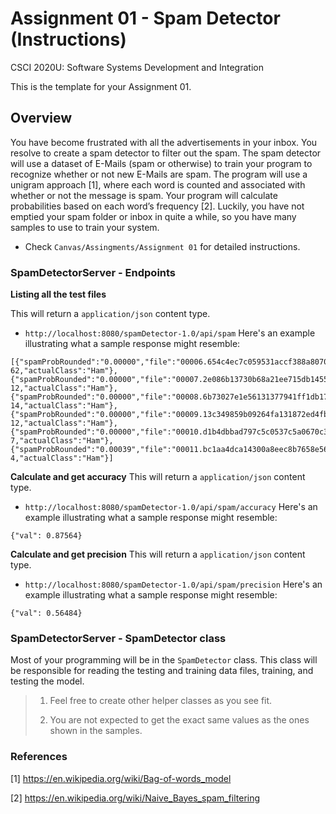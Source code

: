 # Assignment 01 - Spam Detector (Instructions)
CSCI 2020U: Software Systems Development and Integration

This is the template for your Assignment 01.

## Overview
You have become frustrated with all the advertisements in your inbox. You resolve to create a spam detector to filter out the spam. The spam detector will use a dataset of E-Mails (spam or otherwise) to train your program to recognize whether or not new E-Mails are spam. The program will use a unigram approach [1], where each word is counted and associated with whether or not the message is spam. Your program will calculate probabilities based on each word’s frequency [2]. Luckily, you have not emptied your spam folder or inbox in quite a while, so you have many samples to use to train your system. 

- Check `Canvas/Assingments/Assignment 01` for detailed instructions.

### SpamDetectorServer - Endpoints

**Listing all the test files**

This will return a `application/json` content type.
- `http://localhost:8080/spamDetector-1.0/api/spam`
Here's an example illustrating what a sample response might resemble:
```
[{"spamProbRounded":"0.00000","file":"00006.654c4ec7c059531accf388a807064363","spamProbability":5.901245803391957E-62,"actualClass":"Ham"},{"spamProbRounded":"0.00000","file":"00007.2e086b13730b68a21ee715db145522b9","spamProbability":2.800348071907053E-12,"actualClass":"Ham"},{"spamProbRounded":"0.00000","file":"00008.6b73027e1e56131377941ff1db17ff12","spamProbability":8.66861037294167E-14,"actualClass":"Ham"},{"spamProbRounded":"0.00000","file":"00009.13c349859b09264fa131872ed4fb6e4e","spamProbability":6.947265471550557E-12,"actualClass":"Ham"},{"spamProbRounded":"0.00000","file":"00010.d1b4dbbad797c5c0537c5a0670c373fd","spamProbability":1.8814467288977145E-7,"actualClass":"Ham"},{"spamProbRounded":"0.00039","file":"00011.bc1aa4dca14300a8eec8b7658e568f29","spamProbability":3.892844289937937E-4,"actualClass":"Ham"}]
```

**Calculate and get accuracy**
This will return a `application/json` content type.
- `http://localhost:8080/spamDetector-1.0/api/spam/accuracy`
Here's an example illustrating what a sample response might resemble:
```
{"val": 0.87564}
```

**Calculate and get precision**
This will return a `application/json` content type.
- `http://localhost:8080/spamDetector-1.0/api/spam/precision`
Here's an example illustrating what a sample response might resemble:
```
{"val": 0.56484}
```
### SpamDetectorServer - SpamDetector class

Most of your programming will be in the `SpamDetector` class. This class will be responsible for reading the testing and training data files, training, and testing the model.

>1. Feel free to create other helper classes as you see fit.
> 
>2. You are not expected to get the exact same values as the ones shown in the samples.

### References 
[1] https://en.wikipedia.org/wiki/Bag-of-words_model 

[2] https://en.wikipedia.org/wiki/Naive_Bayes_spam_filtering 
